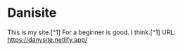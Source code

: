 # Danisite
This is my site.[^1]
For a beginner is good. I think.[^1]
URL: https://danysite.netlify.app/
